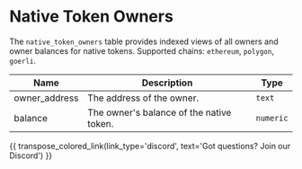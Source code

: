 # Native Token Owners

The `native_token_owners` table provides indexed views of all owners and owner balances for native tokens. Supported chains: `ethereum`, `polygon`, `goerli`.

| Name                | Description                                                                 | Type        |
| --------- | --------- | --------------------------------------------------------------------------- |
| owner_address | The address of the owner. | `text` |
| balance | The owner's balance of the native token. | `numeric` |

{{ transpose_colored_link(link_type='discord', text='Got questions?  Join our Discord') }}
